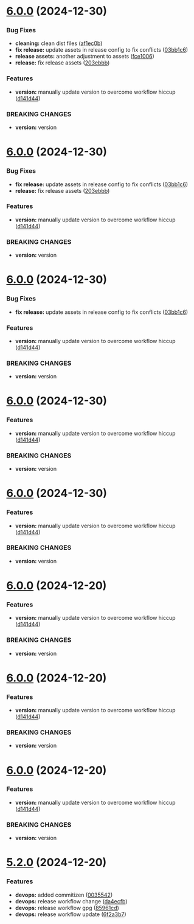 # [6.0.0](https://github.com/cmolisee/session-storage-hub/compare/v5.2.0...v6.0.0) (2024-12-30)


### Bug Fixes

* **cleaning:** clean dist files ([af1ec0b](https://github.com/cmolisee/session-storage-hub/commit/af1ec0b6a7a2b30ca30b6655c84c8b30a37e61e8))
* **fix release:** update assets in release config to fix conflicts ([03bb1c6](https://github.com/cmolisee/session-storage-hub/commit/03bb1c694fd48b152b4914257457d880f80b879a))
* **release assets:** another adjustment to assets ([fce1006](https://github.com/cmolisee/session-storage-hub/commit/fce100666d9bcd0e54eb00e3e7e9a6ab068fd419))
* **release:** fix release assets ([203ebbb](https://github.com/cmolisee/session-storage-hub/commit/203ebbb71cef3c37847c2cce111511c2739e57b0))


### Features

* **version:** manually update version to overcome workflow hiccup ([d141d44](https://github.com/cmolisee/session-storage-hub/commit/d141d4497b04bb71acbcd3a75b8326c62e9d2e85))


### BREAKING CHANGES

* **version:** version

# [6.0.0](https://github.com/cmolisee/session-storage-hub/compare/v5.2.0...v6.0.0) (2024-12-30)


### Bug Fixes

* **fix release:** update assets in release config to fix conflicts ([03bb1c6](https://github.com/cmolisee/session-storage-hub/commit/03bb1c694fd48b152b4914257457d880f80b879a))
* **release:** fix release assets ([203ebbb](https://github.com/cmolisee/session-storage-hub/commit/203ebbb71cef3c37847c2cce111511c2739e57b0))


### Features

* **version:** manually update version to overcome workflow hiccup ([d141d44](https://github.com/cmolisee/session-storage-hub/commit/d141d4497b04bb71acbcd3a75b8326c62e9d2e85))


### BREAKING CHANGES

* **version:** version

# [6.0.0](https://github.com/cmolisee/session-storage-hub/compare/v5.2.0...v6.0.0) (2024-12-30)


### Bug Fixes

* **fix release:** update assets in release config to fix conflicts ([03bb1c6](https://github.com/cmolisee/session-storage-hub/commit/03bb1c694fd48b152b4914257457d880f80b879a))


### Features

* **version:** manually update version to overcome workflow hiccup ([d141d44](https://github.com/cmolisee/session-storage-hub/commit/d141d4497b04bb71acbcd3a75b8326c62e9d2e85))


### BREAKING CHANGES

* **version:** version

# [6.0.0](https://github.com/cmolisee/session-storage-hub/compare/v5.2.0...v6.0.0) (2024-12-30)


### Features

* **version:** manually update version to overcome workflow hiccup ([d141d44](https://github.com/cmolisee/session-storage-hub/commit/d141d4497b04bb71acbcd3a75b8326c62e9d2e85))


### BREAKING CHANGES

* **version:** version

# [6.0.0](https://github.com/cmolisee/session-storage-hub/compare/v5.2.0...v6.0.0) (2024-12-30)


### Features

* **version:** manually update version to overcome workflow hiccup ([d141d44](https://github.com/cmolisee/session-storage-hub/commit/d141d4497b04bb71acbcd3a75b8326c62e9d2e85))


### BREAKING CHANGES

* **version:** version

# [6.0.0](https://github.com/cmolisee/session-storage-hub/compare/v5.2.0...v6.0.0) (2024-12-20)


### Features

* **version:** manually update version to overcome workflow hiccup ([d141d44](https://github.com/cmolisee/session-storage-hub/commit/d141d4497b04bb71acbcd3a75b8326c62e9d2e85))


### BREAKING CHANGES

* **version:** version

# [6.0.0](https://github.com/cmolisee/session-storage-hub/compare/v5.2.0...v6.0.0) (2024-12-20)


### Features

* **version:** manually update version to overcome workflow hiccup ([d141d44](https://github.com/cmolisee/session-storage-hub/commit/d141d4497b04bb71acbcd3a75b8326c62e9d2e85))


### BREAKING CHANGES

* **version:** version

# [6.0.0](https://github.com/cmolisee/session-storage-hub/compare/v5.2.0...v6.0.0) (2024-12-20)


### Features

* **version:** manually update version to overcome workflow hiccup ([d141d44](https://github.com/cmolisee/session-storage-hub/commit/d141d4497b04bb71acbcd3a75b8326c62e9d2e85))


### BREAKING CHANGES

* **version:** version

# [5.2.0](https://github.com/cmolisee/session-storage-hub/compare/v5.1.0...v5.2.0) (2024-12-20)


### Features

* **devops:** added commitizen ([0035542](https://github.com/cmolisee/session-storage-hub/commit/0035542ea5e3c958fb714306d797978070312a62))
* **devops:** release workflow change ([da4ecfb](https://github.com/cmolisee/session-storage-hub/commit/da4ecfb88e8832613fec852b517f5fc39549c685))
* **devops:** release workflow gpg ([85961cd](https://github.com/cmolisee/session-storage-hub/commit/85961cda70a667e3754cbe863c34afaabbdd04cb))
* **devops:** release workflow update ([6f2a3b7](https://github.com/cmolisee/session-storage-hub/commit/6f2a3b736ac61a8d921bbe0dbf3e1d64f6d20c61))
